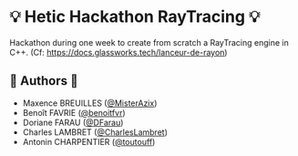 # 💡 Hetic Hackathon RayTracing 💡

Hackathon during one week to create from scratch a RayTracing engine in C++. (Cf: https://docs.glassworks.tech/lanceur-de-rayon)

## 👤️ Authors 👤

- Maxence BREUILLES ([@MisterAzix](https://github.com/MisterAzix))<br />
- Benoît FAVRIE ([@benoitfvr](https://github.com/benoitfvr))<br />
- Doriane FARAU ([@DFarau](https://github.com/DFarau))<br />
- Charles LAMBRET ([@CharlesLambret](https://github.com/CharlesLambret))<br />
- Antonin CHARPENTIER ([@toutouff](https://github.com/toutouff))
